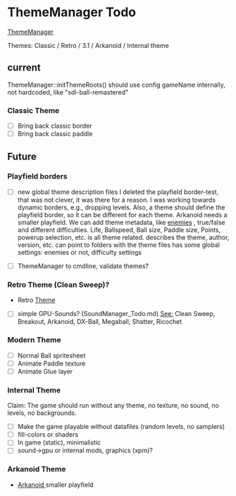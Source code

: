 # ThemeManager Todo

[ThemeManager](ThemeManager.md)

Themes: Classic / Retro / 3.1 / Arkanoid / Internal theme

## current

ThemeManager::initThemeRoots() should use config gameName internally, not hardcoded, like "sdl-ball-remastered"

### Classic Theme

- [ ] Bring back classic border
- [ ] Bring back classic paddle

## Future

### Playfield borders

- [ ] new global theme description files
  I deleted the playfield border-test, that was not clever, it was there for a reason.
  I was working towards dynamic borders, e.g., dropping levels.
  Also, a theme should define the playfield border, so it can be different for each theme.
  Arkanoid needs a smaller playfield.
  We can add theme metadata, like [enemies](../Physics%20&%20Timing/enemies.md) , true/false and different difficulties.
  Life, Ballspeed, Ball size, Paddle size, Points, powerup selection, etc. is all theme related.
  describes the theme, author, version, etc.
  can point to folders with the theme files
  has some global settings: enemies or not, difficulty settings

- [ ] ThemeManager to cmdline, validate themes?

### Retro Theme (Clean Sweep)?

- Retro [Theme](Themes/Retro.md)
- [ ] simple GPU-Sounds? (SoundManager_Todo.md)
  [See:](../../Game/Intro.md) Clean Sweep, Breakout, Arkanoid, DX-Ball, Megaball, Shatter, Ricochet

### Modern Theme

- [ ] Normal Ball spritesheet
- [ ] Animate Paddle texture
- [ ] Animate Glue layer

### Internal Theme

Claim: The game should run without any theme, no texture, no sound, no levels, no backgrounds.

- [ ] Make the game playable without datafiles (random levels, no samplers)
- [ ] fill-colors or shaders
- [ ] In game (static), minimalistic
- [ ] sound->gpu or internal mods, graphics (xpm)?

### Arkanoid Theme

- [Arkanoid ](Themes/Araknoid.md) smaller playfield